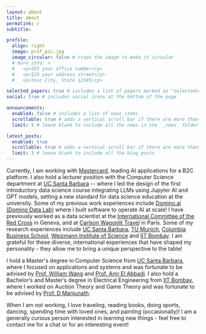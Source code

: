 ```yaml
---
layout: about
title: about
permalink: /
subtitle: 

profile:
  align: right
  image: prof_pic.jpg
  image_circular: false # crops the image to make it circular
  # more_info: >
  #   <p>555 your office number</p>
  #   <p>123 your address street</p>
  #   <p>Your City, State 12345</p>

selected_papers: true # includes a list of papers marked as "selected={true}"
social: true # includes social icons at the bottom of the page

announcements:
  enabled: false # includes a list of news items
  scrollable: true # adds a vertical scroll bar if there are more than 3 news items
  limit: 5 # leave blank to include all the news in the `_news` folder

latest_posts:
  enabled: true
  scrollable: true # adds a vertical scroll bar if there are more than 3 new posts items
  limit: 3 # leave blank to include all the blog posts
---
```


Currently, I am working with [Mastercard](https://www.mastercard.us/en-us.html), leading AI applications for a B2C platform. I also hold a lecturer position with the Computer Science department at [UC Santa Barbara](https://www.ucsb.edu/) -- where I led the design of the first introductory data science course integrating LLMs using Jupyter AI and GPT models, setting a new standard for data science education at the university. Some of my previous work experiences include [Domino.ai (Domino Data Lab)](https://domino.ai/) where I built software to operate AI at scale! I have previously worked as a data scientist at the [International Committee of the Red Cross](https://www.icrc.org/en) in Geneva, and at [Carlson Wagonlit Travel](https://www.mycwt.com/) in Paris. Some of my research experiences include [UC Santa Barbara](https://www.ucsb.edu/), [TU Munich](https://www.tum.de/en/), <a href="https://www.columbia.edu/">Columbia Business School</a>, [Weizmann Institute of Science](https://www.weizmann.ac.il/pages/) and <a href="https://www.iitb.ac.in">IIT Bombay</a>. I am grateful for these diverse, international experiences that have shaped my personality - they allow me to bring a unique perspective to the table! 

I hold a Master's degree in Computer Science from [UC Santa Barbara](https://www.ucsb.edu/), where I focused on applications and systems and was fortunate to be advised by [Prof. William Wang](https://sites.cs.ucsb.edu/~william/) and [Prof. Amr El Abbadi](https://sites.cs.ucsb.edu/~amr/). I also hold a Bachelor’s and Master’s degree in Electrical Engineering from [IIT Bombay](https://www.iitb.ac.in/), where I worked on Auction Theory and Game Theory and was fortunate to be advised by <a href="https://www.ee.iitb.ac.in/~dmanju">Prof. D Manjunath</a>.  

When I am not working, I love traveling, reading books, doing sports, dancing, spending time with loved ones, and painting (occasionally)! I am a generally curious person interested in learning new things - feel free to contact me for a chat or for an interesting event!